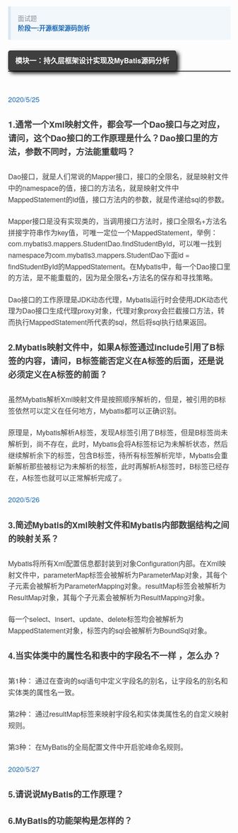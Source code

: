 <div class="output_wrapper" id="output_wrapper_id" style="font-size: 16px; color: rgb(62, 62, 62); line-height: 1.6; word-spacing: 0px; letter-spacing: 0px; font-family: 'Helvetica Neue', Helvetica, 'Hiragino Sans GB', 'Microsoft YaHei', Arial, sans-serif;"><blockquote style="line-height: inherit; display: block; padding: 15px 15px 15px 1rem; font-size: 0.9em; margin: 1em 0px; color: rgb(129, 145, 152); border-left: 6px solid rgb(220, 230, 240); background: rgb(242, 247, 251) none repeat scroll 0% 0%; overflow: auto; overflow-wrap: normal; word-break: normal;">
  <p style="font-size: inherit; color: inherit; line-height: inherit; padding: 0px; margin: 0px;">面试题<br><strong style="font-size: inherit; color: inherit; line-height: inherit; margin: 0px; padding: 0px; font-weight: bold;"><a href="#jump_20" style="font-size: inherit; line-height: inherit; margin: 0px; padding: 0px; text-decoration: none; color: rgb(30, 107, 184); overflow-wrap: break-word;">阶段一:开源框架源码剖析</a></strong></p>
</blockquote>
<h3 id="hmybatis" style="color: inherit; line-height: inherit; padding: 0px; margin: 1.5em 0px; font-weight: bold; border-bottom: 2px solid rgb(63, 63, 63); margin-bottom: 50px; font-size: 1em;"><span style="font-size: inherit; line-height: inherit; margin: 0px; display: inline-block; background: rgb(63, 63, 63) none repeat scroll 0% 0%; color: rgb(255, 255, 255); padding: 10px 16px; border-radius: 5px; box-shadow: black 5px 5px 10px;">模块一：持久层框架设计实现及MyBatis源码分析</span></h3>
<p style="font-size: inherit; color: inherit; line-height: inherit; padding: 0px; margin: 1.5em 0px;"><a href="www" style="font-size: inherit; line-height: inherit; margin: 0px; padding: 0px; text-decoration: none; color: rgb(30, 107, 184); overflow-wrap: break-word;">2020/5/25</a></p>
<h4 id="h1xmldaodaodao" style="color: inherit; line-height: inherit; padding: 0px; margin: 1.5em 0px; font-weight: bold; font-size: 1.2em;"><span style="font-size: inherit; color: inherit; line-height: inherit; margin: 0px; padding: 0px;">1.通常一个Xml映射文件，都会写一个Dao接口与之对应，请问，这个Dao接口的工作原理是什么？Dao接口里的方法，参数不同时，方法能重载吗？</span></h4>
<p style="font-size: inherit; color: inherit; line-height: inherit; padding: 0px; margin: 1.5em 0px;">Dao接口，就是人们常说的Mapper接口，接口的全限名，就是映射文件中的namespace的值，接口的方法名，就是映射文件中MappedStatement的id值，接口方法内的参数，就是传递给sql的参数。</p>
<p style="font-size: inherit; color: inherit; line-height: inherit; padding: 0px; margin: 1.5em 0px;">Mapper接口是没有实现类的，当调用接口方法时，接口全限名+方法名拼接字符串作为key值，可唯一定位一个MappedStatement，举例：<br>com.mybatis3.mappers.StudentDao.findStudentById，可以唯一找到namespace为com.mybatis3.mappers.StudentDao下面id = findStudentById的MappedStatement。在Mybatis中，每一个Dao接口里的方法，是不能重载的，因为是全限名+方法名的保存和寻找策略。</p>
<p style="font-size: inherit; color: inherit; line-height: inherit; padding: 0px; margin: 1.5em 0px;">Dao接口的工作原理是JDK动态代理，Mybatis运行时会使用JDK动态代理为Dao接口生成代理proxy对象，代理对象proxy会拦截接口方法，转而执行MappedStatement所代表的sql，然后将sql执行结果返回。</p>
<h4 id="h2mybatisaincludebbaa" style="color: inherit; line-height: inherit; padding: 0px; margin: 1.5em 0px; font-weight: bold; font-size: 1.2em;"><span style="font-size: inherit; color: inherit; line-height: inherit; margin: 0px; padding: 0px;">2.Mybatis映射文件中，如果A标签通过include引用了B标签的内容，请问，B标签能否定义在A标签的后面，还是说必须定义在A标签的前面？</span></h4>
<p style="font-size: inherit; color: inherit; line-height: inherit; padding: 0px; margin: 1.5em 0px;">虽然Mybatis解析Xml映射文件是按照顺序解析的，但是，被引用的B标签依然可以定义在任何地方，Mybatis都可以正确识别。</p>
<p style="font-size: inherit; color: inherit; line-height: inherit; padding: 0px; margin: 1.5em 0px;">原理是，Mybatis解析A标签，发现A标签引用了B标签，但是B标签尚未解析到，尚不存在，此时，Mybatis会将A标签标记为未解析状态，然后继续解析余下的标签，包含B标签，待所有标签解析完毕，Mybatis会重新解析那些被标记为未解析的标签，此时再解析A标签时，B标签已经存在，A标签也就可以正常解析完成了。</p>


<p style="font-size: inherit; color: inherit; line-height: inherit; padding: 0px; margin: 1.5em 0px;"><a href="www" style="font-size: inherit; line-height: inherit; margin: 0px; padding: 0px; text-decoration: none; color: rgb(30, 107, 184); overflow-wrap: break-word;">2020/5/26</a></p>
<h4 id="h3mybatisxmlmybatis" style="color: inherit; line-height: inherit; padding: 0px; margin: 1.5em 0px; font-weight: bold; font-size: 1.2em;"><span style="font-size: inherit; color: inherit; line-height: inherit; margin: 0px; padding: 0px;">3.简述Mybatis的Xml映射文件和Mybatis内部数据结构之间的映射关系？</span></h4>

<p style="font-size: inherit; color: inherit; line-height: inherit; padding: 0px; margin: 1.5em 0px;">Mybatis将所有Xml配置信息都封装到对象Configuration内部。在Xml映射文件中，parameterMap标签会被解析为ParameterMap对象，其每个子元素会被解析为ParameterMapping对象。resultMap标签会被解析为ResultMap对象，其每个子元素会被解析为ResultMapping对象。</p>

每一个select、insert、update、delete标签均会被解析为MappedStatement对象，标签内的sql会被解析为BoundSql对象。


<h4 id="h4" style="color: inherit; line-height: inherit; padding: 0px; margin: 1.5em 0px; font-weight: bold; font-size: 1.2em;"><span style="font-size: inherit; color: inherit; line-height: inherit; margin: 0px; padding: 0px;">4.当实体类中的属性名和表中的字段名不一样 ，怎么办？</span></h4>

<p style="font-size: inherit; color: inherit; line-height: inherit; padding: 0px; margin: 1.5em 0px;">
第1种： 通过在查询的sql语句中定义字段名的别名，让字段名的别名和实体类的属性名一致。</p>
<p style="font-size: inherit; color: inherit; line-height: inherit; padding: 0px; margin: 1.5em 0px;">
第2种： 通过resultMap标签来映射字段名和实体类属性名的自定义映射规则。</p>
第3种： 在MyBatis的全局配置文件中开启驼峰命名规则。</p>




<p style="font-size: inherit; color: inherit; line-height: inherit; padding: 0px; margin: 1.5em 0px;"><a href="www" style="font-size: inherit; line-height: inherit; margin: 0px; padding: 0px; text-decoration: none; color: rgb(30, 107, 184); overflow-wrap: break-word;">2020/5/27</a></p>



<h4 id="h4" style="color: inherit; line-height: inherit; padding: 0px; margin: 1.5em 0px; font-weight: bold; font-size: 1.2em;"><span style="font-size: inherit; color: inherit; line-height: inherit; margin: 0px; padding: 0px;">5.请说说MyBatis的工作原理？</span></h4>



<h4 id="h4" style="color: inherit; line-height: inherit; padding: 0px; margin: 1.5em 0px; font-weight: bold; font-size: 1.2em;"><span style="font-size: inherit; color: inherit; line-height: inherit; margin: 0px; padding: 0px;">6.MyBatis的功能架构是怎样的？</span></h4>



</div>

